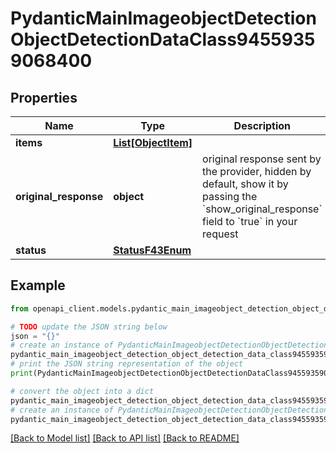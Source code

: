 # PydanticMainImageobjectDetectionObjectDetectionDataClass94559359068400


## Properties

Name | Type | Description | Notes
------------ | ------------- | ------------- | -------------
**items** | [**List[ObjectItem]**](ObjectItem.md) |  | [optional] 
**original_response** | **object** | original response sent by the provider, hidden by default, show it by passing the &#x60;show_original_response&#x60; field to &#x60;true&#x60; in your request | [optional] 
**status** | [**StatusF43Enum**](StatusF43Enum.md) |  | 

## Example

```python
from openapi_client.models.pydantic_main_imageobject_detection_object_detection_data_class94559359068400 import PydanticMainImageobjectDetectionObjectDetectionDataClass94559359068400

# TODO update the JSON string below
json = "{}"
# create an instance of PydanticMainImageobjectDetectionObjectDetectionDataClass94559359068400 from a JSON string
pydantic_main_imageobject_detection_object_detection_data_class94559359068400_instance = PydanticMainImageobjectDetectionObjectDetectionDataClass94559359068400.from_json(json)
# print the JSON string representation of the object
print(PydanticMainImageobjectDetectionObjectDetectionDataClass94559359068400.to_json())

# convert the object into a dict
pydantic_main_imageobject_detection_object_detection_data_class94559359068400_dict = pydantic_main_imageobject_detection_object_detection_data_class94559359068400_instance.to_dict()
# create an instance of PydanticMainImageobjectDetectionObjectDetectionDataClass94559359068400 from a dict
pydantic_main_imageobject_detection_object_detection_data_class94559359068400_form_dict = pydantic_main_imageobject_detection_object_detection_data_class94559359068400.from_dict(pydantic_main_imageobject_detection_object_detection_data_class94559359068400_dict)
```
[[Back to Model list]](../README.md#documentation-for-models) [[Back to API list]](../README.md#documentation-for-api-endpoints) [[Back to README]](../README.md)


